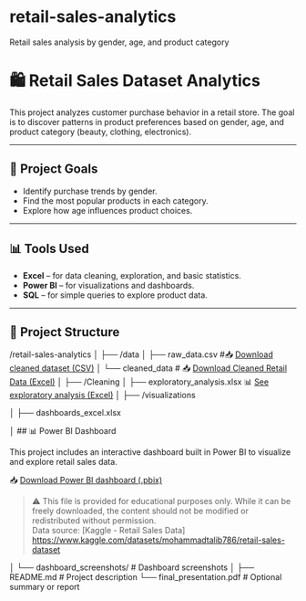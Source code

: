 # retail-sales-analytics
Retail sales analysis by gender, age, and product category
# 🛍️ Retail Sales Dataset Analytics

This project analyzes customer purchase behavior in a retail store. The goal is to discover patterns in product preferences based on gender, age, and product category (beauty, clothing, electronics).

---
## 🎯 Project Goals

- Identify purchase trends by gender.
- Find the most popular products in each category.
- Explore how age influences product choices.

---

## 📊 Tools Used

- **Excel** – for data cleaning, exploration, and basic statistics.
- **Power BI** – for visualizations and dashboards.
- **SQL** – for simple queries to explore product data.

---

## 📂 Project Structure

/retail-sales-analytics
│
├── /data
│ ├── raw_data.csv #📥 [Download cleaned dataset (CSV)](./data/cleaned_data.csv)
│ └── cleaned_data # 📥 [Download Cleaned Retail Data (Excel)](./data/Cleaned_retail_data.xlsx)
│
├── /Cleaning
│ ├── exploratory_analysis.xlsx 📊 [See exploratory analysis (Excel)](./Cleaning/exploratory_analysis.xlsx)
│
├── /visualizations

│   ├── dashboards_excel.xlsx   

│ ## 📊 Power BI Dashboard

This project includes an interactive dashboard built in Power BI to visualize and explore retail sales data.

📥 [Download Power BI dashboard (.pbix)](./dashboard/My%20first%20proyect.2.pbix)

> ⚠️ This file is provided for educational purposes only. While it can be freely downloaded, the content should not be modified or redistributed without permission.  
> Data source: [Kaggle - Retail Sales Data] https://www.kaggle.com/datasets/mohammadtalib786/retail-sales-dataset

│ └── dashboard_screenshots/ # Dashboard screenshots
│
├── README.md # Project description
└── final_presentation.pdf # Optional summary or report
